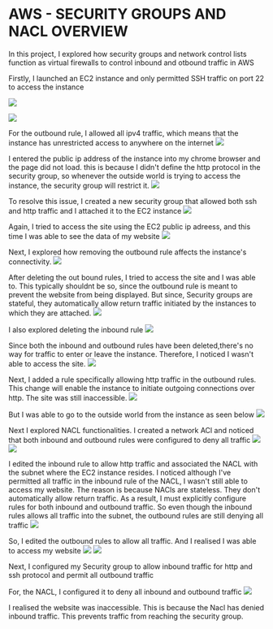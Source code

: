 # AWS - SECURITY GROUPS AND NACL OVERVIEW
In this project, I explored how security groups and network control lists function as virtual firewalls to control inbound and otbound traffic in AWS

Firstly, I launched an EC2 instance and only permitted SSH traffic on port 22 to access the instance

![](./1.png)

![](./2.png)

For the outbound rule, I allowed all ipv4 traffic, which means that the instance has unrestricted access to anywhere on the internet
![](./3.png)

I entered the public ip address of the instance into my chrome browser and the page did not load. this is because I didn't define the http protocol in the security group, so whenever the outside world is trying to access the instance, the security group will restrict it.
![](./4.png)

To resolve this issue, I created a new security group that allowed both ssh and http traffic and I attached it to the EC2 instance
![](./5.png)

Again, I tried to access the site using the EC2 public ip adreess, and this time I was able to see the data of my website
![](./6.png)

Next, I explored how removing the outbound rule affects the instance's connectivity.
![](./7.png)

After deleting the out bound rules, I tried to access the site and I was able to. This typically shouldnt be so, since the outbound rule is meant to prevent the website from being displayed. But since, Security groups are stateful, they automatically allow return traffic initiated by the instances to which they are attached.
![](./6.png)

I also explored deleting the inbound rule
![](./8.png)

Since both the inbound and outbound rules have been deleted,there's no way for traffic to enter or leave the instance. Therefore, I noticed I wasn't able to access the site. 
![](./9.png)

Next, I added a rule specifically allowing http traffic in the outbound rules. This change will enable the instance to initiate outgoing connections over http. The site was still inaccessible. 
![](./10.png)

But I was able to go to the outside world from the instance as seen below
![](./11.png)

Next I explored NACL functionalities. I created a network ACl and noticed that both inbound and outbound rules were configured to deny all traffic
![](./12.png)
![](./13.png)

I edited the inbound rule to allow http traffic and associated the NACL with the subnet where the EC2 instance resides. I noticed although I've permitted all traffic in the inbound rule of the NACL, I wasn't still able to access my website. The reason is because NACls are stateless. They don't automatically allow return traffic. As a result, I must explicitly configure rules for both inbound and outbound traffic. So even though the inbound rules allows all traffic into the subnet, the outbound rules are still denying all traffic
![](./14.png)
 
 So, I edited the outbound rules to allow all traffic. And I realised I was able to access my website
![](./15.png)
![](./6.png)

Next, I configured my Security group to allow inbound traffic for http and ssh protocol and permit all outbound traffic

For, the NACL, I configured it to deny all inbound and outbound traffic
![](./16.png)

I realised the website was inaccessible. This is because the Nacl has denied inbound traffic. This prevents traffic from reaching the security group.